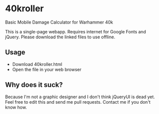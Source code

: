 # 40kroller
Basic Mobile Damage Calculator for Warhammer 40k

This is a single-page webapp.
Requires internet for Google Fonts and jQuery.
Please download the linked files to use offline.

## Usage
- Download 40kroller.html
- Open the file in your web browser

## Why does it suck?
Because I'm not a graphic designer and I don't think jQueryUI is dead yet. Feel free to edit this and send me pull requests. Contact me if you don't know how.
